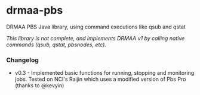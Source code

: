 drmaa-pbs
=========

DRMAA PBS Java library, using command executions like qsub and qstat


*This library is not complete, and implements DRMAA v1 by calling native commands (qsub, qstat, pbsnodes, etc).*

### Changelog
* v0.3 - Implemented basic functions for running, stopping and monitoring jobs. Tested on NCI's Raijin which uses a modified version of Pbs Pro (thanks to @kevyin)
